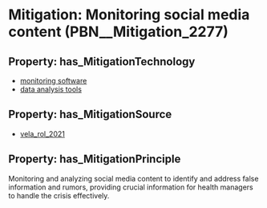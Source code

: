 # Mitigation: __Monitoring social media content__ (PBN__Mitigation_2277)

## Property: has_MitigationTechnology

* [monitoring software](../Technology/PBN__Technology_1659)
* [data analysis tools](../Technology/PBN__Technology_554)

## Property: has_MitigationSource

* [vela_rol_2021](../Article/PBN__Article_138)

## Property: has_MitigationPrinciple

Monitoring and analyzing social media content to identify and address false information and rumors, providing crucial information for health managers to handle the crisis effectively.

